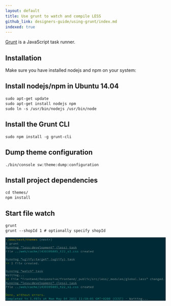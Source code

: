 ```yaml
---
layout: default
title: Use grunt to watch and compile LESS
github_link: designers-guide/using-grunt/index.md
indexed: true
---
```


[Grunt](http://gruntjs.com/) is a JavaScript task runner.

## Installation

Make sure you have installed nodejs and npm on your system:

## Install nodejs/npm in Ubuntu 14.04

```
sudo apt-get update
sudo apt-get install nodejs npm
sudo ln -s /usr/bin/nodejs /usr/bin/node
```

## Install the Grunt CLI

```
sudo npm install -g grunt-cli
```

## Dump theme configuration

```
./bin/console sw:theme:dump:configuration
```

## Install project dependencies

```
cd themes/
npm install
```

## Start file watch

```
grunt
grunt --shopId 1 # optionally specify shopId
```

![Grunt Screenshot](grunt-screenshot.png)
